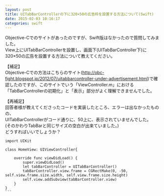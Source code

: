 ```yaml
---
layout: post
title: UITabBarControllerの下に320×50の広告枠を設置する方法について(Swift)
date: 2015-02-03 10:16:17
categories: swift
---
```

<p>Objective-Cでのサイトがあったのですが、Swift版はなかったので質問してみました。<br>
View上にUITabBarControllerを設置し、画面下(UITabBarController下)に320×50の広告を設置する方法について教えてください。</p>

<p>【補足】<br>
Objective-Cでの方法はこちらのサイト(<a href="http://obc-fight.blogspot.jp/2012/07/uitabbarcontroller-under-advertisement.html" rel="nofollow">http://obc-fight.blogspot.jp/2012/07/uitabbarcontroller-under-advertisement.html</a>)で確認したのですが、このサイトでいう「ViewController.m」における「TabBarControllerの初期化」と「表示」部分がよく理解できませんでした。</p>

<p>【再補足】<br>
回答者様が教えてくださったコードを実装したところ、エラーは出なかったものの、<br>
UITabBarControllerがコード通りに、50上に、表示されていませんでした。<br>
(そのかわりTabBarと同じサイズの空白が出来ていました。)<br>
どうすればいいでしょうか？</p>

<pre class="lang-js prettyprint-override"><code>import UIKit

class HomeView: UIViewController{

    override func viewDidLoad() {
        super.viewDidLoad()
        let tabBarController = UITabBarController()
        tabBarController.view.frame = CGRectMake(0, -50, self.view.frame.size.width, self.view.frame.size.height)
        self.view.addSubview(tabBarController.view)   
    }
}
```


